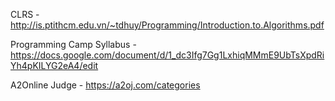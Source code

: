 CLRS - http://is.ptithcm.edu.vn/~tdhuy/Programming/Introduction.to.Algorithms.pdf

Programming Camp Syllabus - https://docs.google.com/document/d/1_dc3Ifg7Gg1LxhiqMMmE9UbTsXpdRiYh4pKILYG2eA4/edit

A2Online Judge - https://a2oj.com/categories




